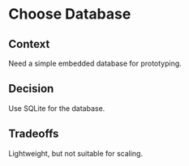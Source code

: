 # Choose Database

## Context
Need a simple embedded database for prototyping.

## Decision
Use SQLite for the database.

## Tradeoffs
Lightweight, but not suitable for scaling.
